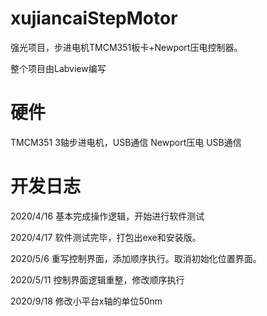# xujiancaiStepMotor
强光项目，步进电机TMCM351板卡+Newport压电控制器。

整个项目由Labview编写

# 硬件
TMCM351 3轴步进电机，USB通信
Newport压电 USB通信

# 开发日志
2020/4/16
基本完成操作逻辑，开始进行软件测试

2020/4/17
软件测试完毕，打包出exe和安装版。

2020/5/6
重写控制界面，添加顺序执行。取消初始化位置界面。

2020/5/11
控制界面逻辑重整，修改顺序执行

2020/9/18 
修改小平台x轴的单位50nm